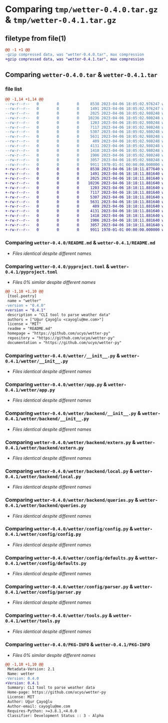 # Comparing `tmp/wetter-0.4.0.tar.gz` & `tmp/wetter-0.4.1.tar.gz`

## filetype from file(1)

```diff
@@ -1 +1 @@
-gzip compressed data, was "wetter-0.4.0.tar", max compression
+gzip compressed data, was "wetter-0.4.1.tar", max compression
```

## Comparing `wetter-0.4.0.tar` & `wetter-0.4.1.tar`

### file list

```diff
@@ -1,14 +1,14 @@
--rw-r--r--   0        0        0     8538 2023-04-06 18:05:02.976247 wetter-0.4.0/README.md
--rw-r--r--   0        0        0     1491 2023-04-06 18:05:02.976247 wetter-0.4.0/pyproject.toml
--rw-r--r--   0        0        0     2025 2023-04-06 18:05:02.980248 wetter-0.4.0/wetter/__init__.py
--rw-r--r--   0        0        0    10236 2023-04-06 18:05:02.980248 wetter-0.4.0/wetter/app.py
--rw-r--r--   0        0        0     1203 2023-04-06 18:05:02.980248 wetter-0.4.0/wetter/backend/__init__.py
--rw-r--r--   0        0        0     7117 2023-04-06 18:05:02.980248 wetter-0.4.0/wetter/backend/extern.py
--rw-r--r--   0        0        0     5307 2023-04-06 18:05:02.980248 wetter-0.4.0/wetter/backend/local.py
--rw-r--r--   0        0        0     5631 2023-04-06 18:05:02.980248 wetter-0.4.0/wetter/backend/queries.py
--rw-r--r--   0        0        0      409 2023-04-06 18:05:02.980248 wetter-0.4.0/wetter/config/__init__.py
--rw-r--r--   0        0        0     4131 2023-04-06 18:05:02.980248 wetter-0.4.0/wetter/config/config.py
--rw-r--r--   0        0        0     1418 2023-04-06 18:05:02.980248 wetter-0.4.0/wetter/config/defaults.py
--rw-r--r--   0        0        0     1906 2023-04-06 18:05:02.980248 wetter-0.4.0/wetter/config/parser.py
--rw-r--r--   0        0        0     3057 2023-04-06 18:05:02.980248 wetter-0.4.0/wetter/tools.py
--rw-r--r--   0        0        0     9911 1970-01-01 00:00:00.000000 wetter-0.4.0/PKG-INFO
+-rw-r--r--   0        0        0     8538 2023-04-06 18:18:11.877640 wetter-0.4.1/README.md
+-rw-r--r--   0        0        0     1491 2023-04-06 18:18:11.881640 wetter-0.4.1/pyproject.toml
+-rw-r--r--   0        0        0     2025 2023-04-06 18:18:11.881640 wetter-0.4.1/wetter/__init__.py
+-rw-r--r--   0        0        0    10236 2023-04-06 18:18:11.881640 wetter-0.4.1/wetter/app.py
+-rw-r--r--   0        0        0     1203 2023-04-06 18:18:11.881640 wetter-0.4.1/wetter/backend/__init__.py
+-rw-r--r--   0        0        0     7117 2023-04-06 18:18:11.881640 wetter-0.4.1/wetter/backend/extern.py
+-rw-r--r--   0        0        0     5307 2023-04-06 18:18:11.881640 wetter-0.4.1/wetter/backend/local.py
+-rw-r--r--   0        0        0     5631 2023-04-06 18:18:11.881640 wetter-0.4.1/wetter/backend/queries.py
+-rw-r--r--   0        0        0      409 2023-04-06 18:18:11.881640 wetter-0.4.1/wetter/config/__init__.py
+-rw-r--r--   0        0        0     4131 2023-04-06 18:18:11.881640 wetter-0.4.1/wetter/config/config.py
+-rw-r--r--   0        0        0     1418 2023-04-06 18:18:11.881640 wetter-0.4.1/wetter/config/defaults.py
+-rw-r--r--   0        0        0     1906 2023-04-06 18:18:11.881640 wetter-0.4.1/wetter/config/parser.py
+-rw-r--r--   0        0        0     3057 2023-04-06 18:18:11.881640 wetter-0.4.1/wetter/tools.py
+-rw-r--r--   0        0        0     9911 1970-01-01 00:00:00.000000 wetter-0.4.1/PKG-INFO
```

### Comparing `wetter-0.4.0/README.md` & `wetter-0.4.1/README.md`

 * *Files identical despite different names*

### Comparing `wetter-0.4.0/pyproject.toml` & `wetter-0.4.1/pyproject.toml`

 * *Files 0% similar despite different names*

```diff
@@ -1,10 +1,10 @@
 [tool.poetry]
 name = "wetter"
-version = "0.4.0"
+version = "0.4.1"
 description = "CLI tool to parse weather data"
 authors = ["Uğur Çayoğlu <cayoglu@me.com>"]
 license = "MIT"
 readme = "README.md"
 homepage = "https://github.com/ucyo/wetter-py"
 repository = "https://github.com/ucyo/wetter-py"
 documentation = "https://github.com/ucyo/wetter-py"
```

### Comparing `wetter-0.4.0/wetter/__init__.py` & `wetter-0.4.1/wetter/__init__.py`

 * *Files identical despite different names*

### Comparing `wetter-0.4.0/wetter/app.py` & `wetter-0.4.1/wetter/app.py`

 * *Files identical despite different names*

### Comparing `wetter-0.4.0/wetter/backend/__init__.py` & `wetter-0.4.1/wetter/backend/__init__.py`

 * *Files identical despite different names*

### Comparing `wetter-0.4.0/wetter/backend/extern.py` & `wetter-0.4.1/wetter/backend/extern.py`

 * *Files identical despite different names*

### Comparing `wetter-0.4.0/wetter/backend/local.py` & `wetter-0.4.1/wetter/backend/local.py`

 * *Files identical despite different names*

### Comparing `wetter-0.4.0/wetter/backend/queries.py` & `wetter-0.4.1/wetter/backend/queries.py`

 * *Files identical despite different names*

### Comparing `wetter-0.4.0/wetter/config/config.py` & `wetter-0.4.1/wetter/config/config.py`

 * *Files identical despite different names*

### Comparing `wetter-0.4.0/wetter/config/defaults.py` & `wetter-0.4.1/wetter/config/defaults.py`

 * *Files identical despite different names*

### Comparing `wetter-0.4.0/wetter/config/parser.py` & `wetter-0.4.1/wetter/config/parser.py`

 * *Files identical despite different names*

### Comparing `wetter-0.4.0/wetter/tools.py` & `wetter-0.4.1/wetter/tools.py`

 * *Files identical despite different names*

### Comparing `wetter-0.4.0/PKG-INFO` & `wetter-0.4.1/PKG-INFO`

 * *Files 0% similar despite different names*

```diff
@@ -1,10 +1,10 @@
 Metadata-Version: 2.1
 Name: wetter
-Version: 0.4.0
+Version: 0.4.1
 Summary: CLI tool to parse weather data
 Home-page: https://github.com/ucyo/wetter-py
 License: MIT
 Author: Uğur Çayoğlu
 Author-email: cayoglu@me.com
 Requires-Python: >=3.8.1,<4.0.0
 Classifier: Development Status :: 3 - Alpha
```

